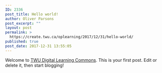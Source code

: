 ```yaml
---
ID: 2336
post_title: Hello world!
author: Oliver Parsons
post_excerpt: ""
layout: post
permalink: >
  https://create.twu.ca/oplearning/2017/12/31/hello-world/
published: true
post_date: 2017-12-31 13:55:05
---
```

Welcome to <a href="http://create.twu.ca/">TWU Digital Learning Commons</a>. This is your first post. Edit or delete it, then start blogging!